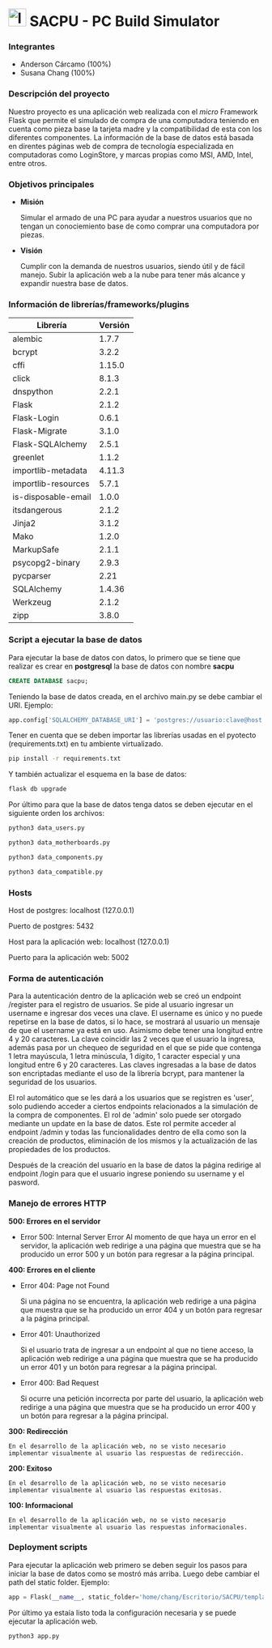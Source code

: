 # <img src="https://user-images.githubusercontent.com/92172040/168483567-d59c8404-fe28-4a1d-80e1-c1e7eaafd230.png" alt="logoSACPU" width="35"/>  SACPU - PC Build Simulator

### Integrantes

* Anderson Cárcamo (100%)
* Susana Chang (100%)

### Descripción del proyecto
Nuestro proyecto es una aplicación web realizada con el _micro_ Framework Flask que permite el simulado de compra de una computadora teniendo en cuenta como pieza base la tarjeta madre y la compatibilidad de esta con los diferentes componentes. La información de la base de datos está basada en direntes páginas web de compra de tecnología especializada en computadoras como LoginStore, y marcas propias como MSI, AMD, Intel, entre otros.

### Objetivos principales
* **Misión**

    Simular el armado de una PC para ayudar a nuestros usuarios que no tengan un conociemiento base de como comprar una computadora por piezas.

* **Visión**

    Cumplir con la demanda de nuestros usuarios, siendo útil y de fácil manejo. Subir la aplicación web a la nube para tener más alcance y expandir nuestra base de datos.

### Información de librerías/frameworks/plugins

| Librería | Versión |
| ----------- | ----------- |
| alembic | 1.7.7 |
| bcrypt | 3.2.2 |
| cffi | 1.15.0 |
| click | 8.1.3 |
| dnspython | 2.2.1 |
| Flask | 2.1.2 |
| Flask-Login | 0.6.1 |
| Flask-Migrate | 3.1.0 |
| Flask-SQLAlchemy | 2.5.1 |
| greenlet | 1.1.2 |
| importlib-metadata | 4.11.3 |
| importlib-resources | 5.7.1 |
| is-disposable-email | 1.0.0 |
| itsdangerous | 2.1.2 |
| Jinja2 | 3.1.2 |
| Mako | 1.2.0 |
| MarkupSafe | 2.1.1 |
| psycopg2-binary | 2.9.3 |
| pycparser | 2.21 |
| SQLAlchemy | 1.4.36 |
| Werkzeug | 2.1.2 |
| zipp | 3.8.0 |

### Script a ejecutar la base de datos

Para ejecutar la base de datos con datos, lo primero que se tiene que realizar es crear en **postgresql** la base de datos con nombre **sacpu**

``` sql
CREATE DATABASE sacpu;
```

Teniendo la base de datos creada, en el archivo main.py se debe cambiar el URI. Ejemplo:

``` python
app.config['SQLALCHEMY_DATABASE_URI'] = 'postgres://usuario:clave@host:puerto/sacpu'
```

Tener en cuenta que se deben importar las librerías usadas en el pyotecto (requirements.txt) en tu ambiente virtualizado.

``` bash
pip install -r requirements.txt
```

Y también actualizar el esquema en la base de datos:

``` bash
flask db upgrade
```

Por último para que la base de datos tenga datos se deben ejecutar en el siguiente orden los archivos:

``` bash
python3 data_users.py
```

``` bash
python3 data_motherboards.py
```

``` bash
python3 data_components.py
```

``` bash
python3 data_compatible.py
```

### Hosts

Host de postgres: localhost (127.0.0.1)

Puerto de postgres: 5432

Host para la aplicación web: localhost (127.0.0.1)

Puerto para la aplicación web: 5002

### Forma de autenticación

Para la autenticación dentro de la aplicación web se creó un endpoint /register para el registro de usuarios. Se pide al usuario ingresar un username e ingresar dos veces una clave. El username es único y no puede repetirse en la base de datos, si lo hace, se mostrará al usuario un mensaje de que el username ya está en uso. Asimismo debe tener una longitud entre 4 y 20 caracteres. La clave coincidir las 2 veces que el usuario la ingresa, además pasa por un chequeo de seguridad en el que se pide que contenga 1 letra mayúscula, 1 letra minúscula, 1 dígito, 1 caracter especial y una longitud entre 6 y 20 caracteres. Las claves ingresadas a la base de datos son encriptadas mediante el uso de la librería bcrypt, para mantener la seguridad de los usuarios.

El rol automático que se les dará a los usuarios que se registren es 'user', solo pudiendo acceder a ciertos endpoints relacionados a la simulación de la compra de componentes. El rol de 'admin' solo puede ser otorgado mediante un update en la base de datos. Este rol permite acceder al endpoint /admin y todas las funcionalidades dentro de ella como son la creación de productos, eliminación de los mismos y la actualización de las propiedades de los productos.

Después de la creación del usuario en la base de datos la página redirige al endpoint /login para que el usuario ingrese poniendo su username y el pasword.

### Manejo de errores HTTP
**500: Errores en el servidor**

* Error 500: Internal Server Error
    Al momento de que haya un error en el servidor, la aplicación web redirige a una página que muestra que se ha producido un error 500 y un botón para regresar a la página principal.

**400: Errores en el cliente**

* Error 404: Page not Found
    
    Si una página no se encuentra, la aplicación web redirige a una página que muestra que se ha producido un error 404 y un botón para regresar a la página principal.
    
* Error 401: Unauthorized
    
    Si el usuario trata de ingresar a un endpoint al que no tiene acceso, la aplicación web redirige a una página que muestra que se ha producido un error 401 y un botón para regresar a la página principal.
    
* Error 400: Bad Request
   
    Si ocurre una petición incorrecta por parte del usuario, la aplicación web redirige a una página que muestra que se ha producido un error 400 y un botón para regresar a la página principal.

**300: Redirección**

    En el desarrollo de la aplicación web, no se visto necesario implementar visualmente al usuario las respuestas de redirección.

**200: Exitoso**

    En el desarrollo de la aplicación web, no se visto necesario implementar visualmente al usuario las respuestas exitosas.

**100: Informacional**

    En el desarrollo de la aplicación web, no se visto necesario implementar visualmente al usuario las respuestas informacionales.

### Deployment scripts

Para ejecutar la aplicación web primero se deben seguir los pasos para iniciar la base de datos como se mostró más arriba. Luego debe cambiar el path del static folder. Ejemplo:

``` python
app = Flask(__name__, static_folder='home/chang/Escritorio/SACPU/templates/static')
```

Por último ya estaía listo toda la configuración necesaria y se puede ejecutar la aplicación web.

``` bash
python3 app.py
```

